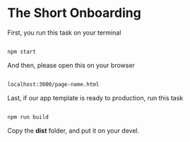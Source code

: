 # The Short Onboarding

First, you run this task on your terminal

```sh

npm start

```

And then, please open this on your browser

```sh

localhost:3000/page-name.html

```

Last, if our app template is ready to production, run this task

```sh

npm run build

```

Copy the **dist** folder, and put it on your devel.
